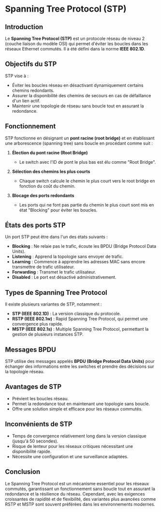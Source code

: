 # Spanning Tree Protocol (STP)

## Introduction
Le **Spanning Tree Protocol (STP)** est un protocole réseau de niveau 2 (couche liaison du modèle OSI) qui permet d'éviter les boucles dans les réseaux Ethernet commutés. Il a été défini dans la norme **IEEE 802.1D**.

## Objectifs du STP
STP vise à :
- Éviter les boucles réseau en désactivant dynamiquement certains chemins redondants.
- Assurer la disponibilité des chemins de secours en cas de défaillance d'un lien actif.
- Maintenir une topologie de réseau sans boucle tout en assurant la redondance.

## Fonctionnement
STP fonctionne en désignant un **pont racine (root bridge)** et en établissant une arborescence (spanning tree) sans boucle en procédant comme suit :

1. **Élection du pont racine (Root Bridge)**  
   - Le switch avec l'ID de pont le plus bas est élu comme "Root Bridge".
   
2. **Sélection des chemins les plus courts**  
   - Chaque switch calcule le chemin le plus court vers le root bridge en fonction du coût du chemin.

3. **Blocage des ports redondants**  
   - Les ports qui ne font pas partie du chemin le plus court sont mis en état "Blocking" pour éviter les boucles.

## États des ports STP
Un port STP peut être dans l'un des états suivants :

- **Blocking** : Ne relaie pas le trafic, écoute les BPDU (Bridge Protocol Data Units).
- **Listening** : Apprend la topologie sans envoyer de trafic.
- **Learning** : Commence à apprendre les adresses MAC sans encore transmettre de trafic utilisateur.
- **Forwarding** : Transmet le trafic utilisateur.
- **Disabled** : Le port est désactivé administrativement.

## Types de Spanning Tree Protocol
Il existe plusieurs variantes de STP, notamment :

- **STP (IEEE 802.1D)** : La version classique du protocole.
- **RSTP (IEEE 802.1w)** : Rapid Spanning Tree Protocol, qui permet une convergence plus rapide.
- **MSTP (IEEE 802.1s)** : Multiple Spanning Tree Protocol, permettant la gestion de plusieurs instances STP.

## Messages BPDU
STP utilise des messages appelés **BPDU (Bridge Protocol Data Units)** pour échanger des informations entre les switches et prendre des décisions sur la topologie réseau.

## Avantages de STP
- Prévient les boucles réseau.
- Permet la redondance tout en maintenant une topologie sans boucle.
- Offre une solution simple et efficace pour les réseaux commutés.

## Inconvénients de STP
- Temps de convergence relativement long dans la version classique (jusqu'à 50 secondes).
- Risque de lenteur pour les réseaux critiques nécessitant une disponibilité rapide.
- Nécessite une configuration et une surveillance adaptées.

## Conclusion
Le Spanning Tree Protocol est un mécanisme essentiel pour les réseaux commutés, garantissant un fonctionnement sans boucle tout en assurant la redondance et la résilience du réseau. Cependant, avec les exigences croissantes de rapidité et de flexibilité, des variantes plus avancées comme RSTP et MSTP sont souvent préférées dans les environnements modernes.

